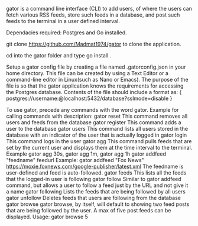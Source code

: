 gator is a command line interface (CLI) to add users, of where the users can fetch various RSS feeds, store such feeds in a database, and post such feeds to the terminal in a user defined interval.

Dependacies required: Postgres and Go installed.

git clone https://github.com/Madmat1974/gator to clone the application.

cd into the gator folder and type go install .

Setup a gator config file by creating a file named .gatorconfig.json in your home directory. This file can be created by using a Text Editor or a command-line editor in Linux(such as Nano or Emacs). The purpose of the file is so that the gator application knows the requirements for accessing the Postgres database. Contents of the file should include a format as:
{
  postgres://username:@localhost:5432/database?sslmode=disable
}

To use gator, precede any commands with the word gator. Example for calling commands with description:
gator reset                       This command removes all users and feeds from the database
gator register <name>             This command adds a user to the database
gator users                       This command lists all users stored in the database with an indicator of the user that is actually logged in
gator login                       This command logs in the user
gator agg <time interval>         This command pulls feeds that are set by the current user and displays them at the time interval to the terminal. Example gator agg 30s, gator agg 1m, gator agg 1h
gator addfeed "feedname" feedurl  Example: gator addfeed "Fox News" https://moxie.foxnews.com/google-publisher/latest.xml  The feedname is user-defined and feed is auto-followed.
gator feeds                       This lists all the feeds that the logged-in user is following
gator follow                      Similar to gator addfeed command, but allows a user to follow a feed just by the URL and not give it a name
gator following                   Lists the feeds that are being followed by all users
gator unfollow                    Deletes feeds that users are following from the database
gator browse                      gator browse, by itself, will default to showing two feed posts that are being followed by the user. A max of five post feeds can be displayed. Usage: gator browse 5


